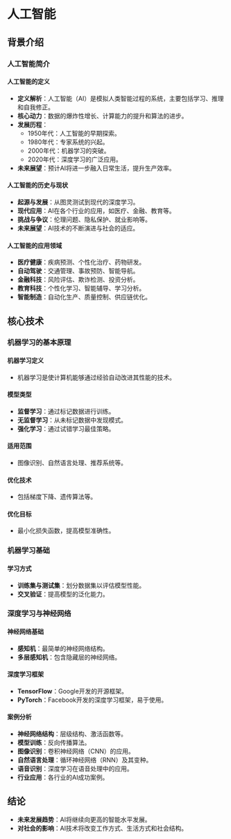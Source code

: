 # 人工智能

## 背景介绍

### 人工智能简介
#### 人工智能的定义
- **定义解析**：人工智能（AI）是模拟人类智能过程的系统，主要包括学习、推理和自我修正。
- **核心动力**：数据的爆炸性增长、计算能力的提升和算法的进步。
- **发展历程**：
  - 1950年代：人工智能的早期探索。
  - 1980年代：专家系统的兴起。
  - 2000年代：机器学习的突破。
  - 2020年代：深度学习的广泛应用。
- **未来展望**：预计AI将进一步融入日常生活，提升生产效率。

#### 人工智能的历史与现状
- **起源与发展**：从图灵测试到现代的深度学习。
- **现代应用**：AI在各个行业的应用，如医疗、金融、教育等。
- **挑战与争议**：伦理问题、隐私保护、就业影响等。
- **未来展望**：AI技术的不断演进与社会的适应。

#### 人工智能的应用领域
- **医疗健康**：疾病预测、个性化治疗、药物研发。
- **自动驾驶**：交通管理、事故预防、智能导航。
- **金融科技**：风险评估、欺诈检测、投资分析。
- **教育科技**：个性化学习、智能辅导、学习分析。
- **智能制造**：自动化生产、质量控制、供应链优化。

## 核心技术

### 机器学习的基本原理
#### 机器学习定义
- 机器学习是使计算机能够通过经验自动改进其性能的技术。

#### 模型类型
- **监督学习**：通过标记数据进行训练。
- **无监督学习**：从未标记数据中发现模式。
- **强化学习**：通过试错学习最佳策略。

#### 适用范围
- 图像识别、自然语言处理、推荐系统等。

#### 优化技术
- 包括梯度下降、遗传算法等。

#### 优化目标
- 最小化损失函数，提高模型准确性。

### 机器学习基础
#### 学习方式
- **训练集与测试集**：划分数据集以评估模型性能。
- **交叉验证**：提高模型的泛化能力。

### 深度学习与神经网络
#### 神经网络基础
- **感知机**：最简单的神经网络结构。
- **多层感知机**：包含隐藏层的神经网络。

#### 深度学习框架
- **TensorFlow**：Google开发的开源框架。
- **PyTorch**：Facebook开发的深度学习框架，易于使用。

#### 案例分析
- **神经网络结构**：层级结构、激活函数等。
- **模型训练**：反向传播算法。
- **图像识别**：卷积神经网络（CNN）的应用。
- **自然语言处理**：循环神经网络（RNN）及其变种。
- **语音识别**：深度学习在语音处理中的应用。
- **行业应用**：各行业的AI成功案例。

## 结论
- **未来发展趋势**：AI将继续向更高的智能水平发展。
- **对社会的影响**：AI技术将改变工作方式、生活方式和社会结构。


 